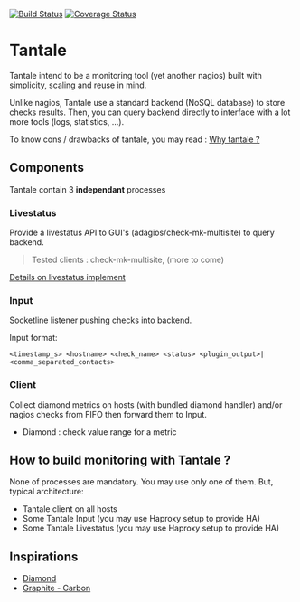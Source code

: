 [![Build Status](https://travis-ci.org/redref/tantale.svg?branch=master)](https://travis-ci.org/redref/tantale)
[![Coverage Status](https://coveralls.io/repos/github/redref/tantale/badge.svg?branch=master)](https://coveralls.io/github/redref/tantale?branch=master)

# Tantale

Tantale intend to be a monitoring tool (yet another nagios) built with simplicity, scaling and reuse in mind.

Unlike nagios, Tantale use a standard backend (NoSQL database) to store checks results. Then, you can query backend directly to interface with a lot more tools (logs, statistics, ...).

To know cons / drawbacks of tantale, you may read :
[Why tantale ?](docs/why-tantale.md)

## Components

Tantale contain 3 **independant** processes

### Livestatus

Provide a livestatus API to GUI's (adagios/check-mk-multisite) to query backend.

>Tested clients : check-mk-multisite, (more to come)

[Details on livestatus implement](docs/livestatus.md)

### Input

Socketline listener pushing checks into backend.

Input format:
```
<timestamp_s> <hostname> <check_name> <status> <plugin_output>|<comma_separated_contacts>
```

### Client

Collect diamond metrics on hosts (with bundled diamond handler) and/or nagios checks from FIFO then forward them to Input.

  * Diamond : check value range for a metric

## How to build monitoring with Tantale ?

None of processes are mandatory. You may use only one of them. But, typical architecture:

  * Tantale client on all hosts
  * Some Tantale Input (you may use Haproxy setup to provide HA)
  * Some Tantale Livestatus (you may use Haproxy setup to provide HA)

## Inspirations

  * [Diamond](https://github.com/python-diamond/Diamond)
  * [Graphite - Carbon](https://github.com/graphite-project/carbon)
